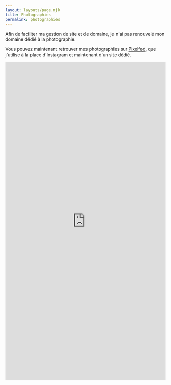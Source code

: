 ```yaml
---
layout: layouts/page.njk
title: Photographies
permalink: photographies
---
```

Afin de faciliter ma gestion de site et de domaine, je n'ai pas renouvelé mon domaine dédié à la photographie.

Vous pouvez maintenant retrouver mes photographies sur [Pixelfed](https://pixelfed.social/nbirckel/), que j'utilise à la place d'Instagram et maintenant d'un site dédié.

<iframe title="Pixelfed Profile Embed" src="https://pixelfed.social/nbirckel/embed" class="pixelfed__embed" style="max-width: 100%; border: 0" width="100%" height="1000px" allowfullscreen="allowfullscreen"></iframe><script async defer src="https://pixelfed.social/embed.js"></script>